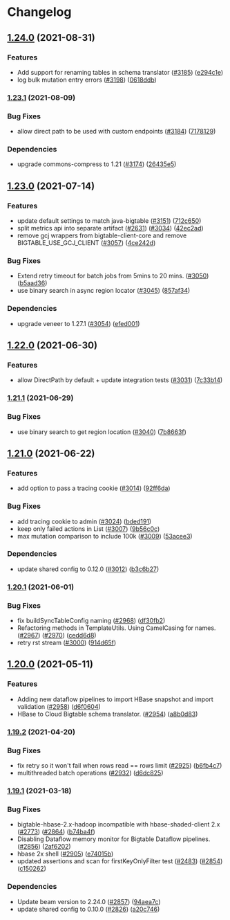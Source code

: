 # Changelog

## [1.24.0](https://www.github.com/googleapis/java-bigtable-hbase/compare/v1.23.1...v1.24.0) (2021-08-31)


### Features

* Add support for renaming tables in schema translator ([#3185](https://www.github.com/googleapis/java-bigtable-hbase/issues/3185)) ([e294c1e](https://www.github.com/googleapis/java-bigtable-hbase/commit/e294c1ecd9a985558e8447cf2fa954040016a23a))
* log bulk mutation entry errors ([#3198](https://www.github.com/googleapis/java-bigtable-hbase/issues/3198)) ([0618ddb](https://www.github.com/googleapis/java-bigtable-hbase/commit/0618ddb6a323c3d795658a306721751502329fcd))

### [1.23.1](https://www.github.com/googleapis/java-bigtable-hbase/compare/v1.23.0...v1.23.1) (2021-08-09)


### Bug Fixes

* allow direct path to be used with custom endpoints ([#3184](https://www.github.com/googleapis/java-bigtable-hbase/issues/3184)) ([7178129](https://www.github.com/googleapis/java-bigtable-hbase/commit/7178129e76275caa8339874577e5c25c7d78737c))


### Dependencies

* upgrade commons-compress to 1.21 ([#3174](https://www.github.com/googleapis/java-bigtable-hbase/issues/3174)) ([26435e5](https://www.github.com/googleapis/java-bigtable-hbase/commit/26435e51fa14ce97e0140028a7fc427e2612a83e))

## [1.23.0](https://www.github.com/googleapis/java-bigtable-hbase/compare/v1.22.0...v1.23.0) (2021-07-14)


### Features

* update default settings to match java-bigtable ([#3151](https://www.github.com/googleapis/java-bigtable-hbase/issues/3151)) ([712c650](https://www.github.com/googleapis/java-bigtable-hbase/commit/712c650a310d8db89f9ab94d9d820b26af00cf18))
* split metrics api into separate artifact ([#2631](https://www.github.com/googleapis/java-bigtable-hbase/issues/2631)) ([#3034](https://www.github.com/googleapis/java-bigtable-hbase/issues/3034)) ([42ec2ad](https://www.github.com/googleapis/java-bigtable-hbase/commit/42ec2ad3b7cbf427c15494a2f42a4000ac7ce91c))
* remove gcj wrappers from bigtable-client-core and remove BIGTABLE_USE_GCJ_CLIENT  ([#3057](https://www.github.com/googleapis/java-bigtable-hbase/issues/3057)) ([4ce242d](https://www.github.com/googleapis/java-bigtable-hbase/commit/4ce242da82a7330757e7e6a945dfaecd8c71ab2d))


### Bug Fixes

* Extend retry timeout for batch jobs from 5mins to 20 mins. ([#3050](https://www.github.com/googleapis/java-bigtable-hbase/issues/3050)) ([b5aad36](https://www.github.com/googleapis/java-bigtable-hbase/commit/b5aad366925fe0a0fbc55a8e92fafd03fc893451))
* use binary search in async region locator ([#3045](https://www.github.com/googleapis/java-bigtable-hbase/issues/3045)) ([857af34](https://www.github.com/googleapis/java-bigtable-hbase/commit/857af344e1c242ec3312f7ef725ffa5872446f24))


### Dependencies

* upgrade veneer to 1.27.1 ([#3054](https://www.github.com/googleapis/java-bigtable-hbase/issues/3054)) ([efed001](https://www.github.com/googleapis/java-bigtable-hbase/commit/efed0011ffba9552b83e69cd75323fde385eadb4))

## [1.22.0](https://www.github.com/googleapis/java-bigtable-hbase/compare/v1.21.1...v1.22.0) (2021-06-30)


### Features

* allow DirectPath by default + update integration tests ([#3031](https://www.github.com/googleapis/java-bigtable-hbase/issues/3031)) ([7c33b14](https://www.github.com/googleapis/java-bigtable-hbase/commit/7c33b14362614be0f2d3ad0b5cc95fa70f6a9add))

### [1.21.1](https://www.github.com/googleapis/java-bigtable-hbase/compare/v1.21.0...v1.21.1) (2021-06-29)


### Bug Fixes

* use binary search to get region location ([#3040](https://www.github.com/googleapis/java-bigtable-hbase/issues/3040)) ([7b8663f](https://www.github.com/googleapis/java-bigtable-hbase/commit/7b8663f31e805280ac594aaa98576c7d466eb1a2))

## [1.21.0](https://www.github.com/googleapis/java-bigtable-hbase/compare/v1.20.1...v1.21.0) (2021-06-22)


### Features

* add option to pass a tracing cookie ([#3014](https://www.github.com/googleapis/java-bigtable-hbase/issues/3014)) ([92ff6da](https://www.github.com/googleapis/java-bigtable-hbase/commit/92ff6daa0d9732af7fbee458b24166f22982a58b))


### Bug Fixes

* add tracing cookie to admin ([#3024](https://www.github.com/googleapis/java-bigtable-hbase/issues/3024)) ([bded191](https://www.github.com/googleapis/java-bigtable-hbase/commit/bded191bf0e12a8650a2616e49700dd194e25a62))
* keep only failed actions in List<Delete> ([#3007](https://www.github.com/googleapis/java-bigtable-hbase/issues/3007)) ([9b56c0c](https://www.github.com/googleapis/java-bigtable-hbase/commit/9b56c0cc071bb886d7021929efbd04781a7bab6f))
* max mutation comparison to include 100k ([#3009](https://www.github.com/googleapis/java-bigtable-hbase/issues/3009)) ([53acee3](https://www.github.com/googleapis/java-bigtable-hbase/commit/53acee346f5ce50b83fe02016e0bc53e0d69da09))


### Dependencies

* update shared config to 0.12.0 ([#3012](https://www.github.com/googleapis/java-bigtable-hbase/issues/3012)) ([b3c6b27](https://www.github.com/googleapis/java-bigtable-hbase/commit/b3c6b27d0d6a67884aded09eff74eef02db14df9))

### [1.20.1](https://www.github.com/googleapis/java-bigtable-hbase/compare/v1.20.0...v1.20.1) (2021-06-01)


### Bug Fixes

* fix buildSyncTableConfig naming ([#2968](https://www.github.com/googleapis/java-bigtable-hbase/issues/2968)) ([df30fb2](https://www.github.com/googleapis/java-bigtable-hbase/commit/df30fb210138ec2216c6e2034755dc32292317df))
* Refactoring methods in TemplateUtils. Using CamelCasing for names. ([#2967](https://www.github.com/googleapis/java-bigtable-hbase/issues/2967)) ([#2970](https://www.github.com/googleapis/java-bigtable-hbase/issues/2970)) ([cedd6d8](https://www.github.com/googleapis/java-bigtable-hbase/commit/cedd6d80aaf15ffa16f76978f3e14204b224de83))
* retry rst stream ([#3000](https://www.github.com/googleapis/java-bigtable-hbase/issues/3000)) ([914d65f](https://www.github.com/googleapis/java-bigtable-hbase/commit/914d65fb032d6069b7266fd439d29a8ad0c74777))

## [1.20.0](https://www.github.com/googleapis/java-bigtable-hbase/compare/v1.19.2...v1.20.0) (2021-05-11)


### Features

* Adding new dataflow pipelines to import HBase snapshot and import validation ([#2958](https://www.github.com/googleapis/java-bigtable-hbase/issues/2958)) ([d6f0604](https://www.github.com/googleapis/java-bigtable-hbase/commit/d6f06049b1c6a0653168d1c8814ac0367eb6a2ee))
* HBase to Cloud Bigtable schema translator.  ([#2954](https://www.github.com/googleapis/java-bigtable-hbase/issues/2954)) ([a8b0d83](https://www.github.com/googleapis/java-bigtable-hbase/commit/a8b0d837daa651fe9539c8f963d71a5c9338d7c4))

### [1.19.2](https://www.github.com/googleapis/java-bigtable-hbase/compare/v1.19.1...v1.19.2) (2021-04-20)


### Bug Fixes

* fix retry so it won't fail when rows read == rows limit ([#2925](https://www.github.com/googleapis/java-bigtable-hbase/issues/2925)) ([b6fb4c7](https://www.github.com/googleapis/java-bigtable-hbase/commit/b6fb4c70a0c4bd5b8d20efff408800592e147cf8))
* multithreaded batch operations ([#2932](https://www.github.com/googleapis/java-bigtable-hbase/issues/2932)) ([d6dc825](https://www.github.com/googleapis/java-bigtable-hbase/commit/d6dc825551a35e2623874a95f5812ca7863ee46d))

### [1.19.1](https://www.github.com/googleapis/java-bigtable-hbase/compare/v1.19.0...v1.19.1) (2021-03-18)


### Bug Fixes

* bigtable-hbase-2.x-hadoop incompatible with hbase-shaded-client 2.x ([#2773](https://www.github.com/googleapis/java-bigtable-hbase/issues/2773)) ([#2864](https://www.github.com/googleapis/java-bigtable-hbase/issues/2864)) ([b74ba4f](https://www.github.com/googleapis/java-bigtable-hbase/commit/b74ba4f5f4de0001391b85ffc9669ca46c187faa))
* Disabling Dataflow memory monitor for Bigtable Dataflow pipelines. ([#2856](https://www.github.com/googleapis/java-bigtable-hbase/issues/2856)) ([2af6202](https://www.github.com/googleapis/java-bigtable-hbase/commit/2af620239fa18a06eccb1547e92e82f15be71e47))
* hbase 2x shell ([#2905](https://www.github.com/googleapis/java-bigtable-hbase/issues/2905)) ([e74015b](https://www.github.com/googleapis/java-bigtable-hbase/commit/e74015b473d031edd77d896b05c55aa48c3848d4))
* updated assertions and scan for firstKeyOnlyFilter test ([#2483](https://www.github.com/googleapis/java-bigtable-hbase/issues/2483)) ([#2854](https://www.github.com/googleapis/java-bigtable-hbase/issues/2854)) ([c150262](https://www.github.com/googleapis/java-bigtable-hbase/commit/c150262267734164080c6ab5e3f991a140067408))


### Dependencies

* Update beam version to 2.24.0 ([#2857](https://www.github.com/googleapis/java-bigtable-hbase/issues/2857)) ([94aea7c](https://www.github.com/googleapis/java-bigtable-hbase/commit/94aea7c1e4260b067ab429f40ee018abfd3e22f7))
* update shared config to 0.10.0 ([#2826](https://www.github.com/googleapis/java-bigtable-hbase/issues/2826)) ([a20c746](https://www.github.com/googleapis/java-bigtable-hbase/commit/a20c7466412f1b97a4c00fc8611fe05b057d7b6d))
